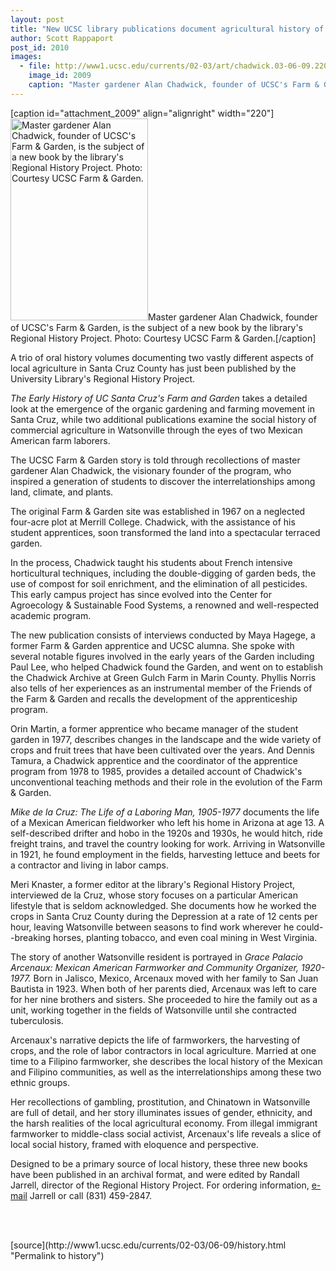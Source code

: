 ```yaml
---
layout: post
title: "New UCSC library publications document agricultural history of Santa Cruz County"
author: Scott Rappaport
post_id: 2010
images:
  - file: http://www1.ucsc.edu/currents/02-03/art/chadwick.03-06-09.220.jpg
    image_id: 2009
    caption: "Master gardener Alan Chadwick, founder of UCSC's Farm & Garden, is the subject of a new book by the library's Regional History Project. Photo: Courtesy UCSC Farm & Garden."
---
```


[caption id="attachment_2009" align="alignright" width="220"]<a href="http://localhost/mysite/wp-content/uploads/2003/06/chadwick.03-06-09.220.jpg"><img class="size-full wp-image-2009" src="http://localhost/mysite/wp-content/uploads/2003/06/chadwick.03-06-09.220.jpg" alt="Master gardener Alan Chadwick, founder of UCSC's Farm & Garden, is the subject of a new book by the library's Regional History Project. Photo: Courtesy UCSC Farm & Garden." width="220" height="323" /></a>Master gardener Alan Chadwick, founder of UCSC's Farm & Garden, is the subject of a new book by the library's Regional History Project. Photo: Courtesy UCSC Farm & Garden.[/caption]
<p>
  A trio of oral history volumes documenting two vastly different aspects of local agriculture in Santa Cruz County has just been published by the University Library's Regional History Project.
</p>
<p>
  <i>The Early History of UC Santa Cruz's Farm and Garden</i> takes a detailed look at the emergence of the organic gardening and farming movement in Santa Cruz, while two additional publications examine the social history of commercial agriculture in Watsonville through the eyes of two Mexican American farm laborers.<br>
</p>
<p>
  The UCSC Farm &amp; Garden story is told through recollections of master gardener Alan Chadwick, the visionary founder of the program, who inspired a generation of students to discover the interrelationships among land, climate, and plants.
</p>
<p>
  The original Farm &amp; Garden site was established in 1967 on a neglected four-acre plot at Merrill College. Chadwick, with the assistance of his student apprentices, soon transformed the land into a spectacular terraced garden.<br>
</p>
<p>
  In the process, Chadwick taught his students about French intensive horticultural techniques, including the double-digging of garden beds, the use of compost for soil enrichment, and the elimination of all pesticides. This early campus project has since evolved into the Center for Agroecology &amp; Sustainable Food Systems, a renowned and well-respected academic program.<br>
</p>
<p>
  The new publication consists of interviews conducted by Maya Hagege, a former Farm &amp; Garden apprentice and UCSC alumna. She spoke with several notable figures involved in the early years of the Garden including Paul Lee, who helped Chadwick found the Garden, and went on to establish the Chadwick Archive at Green Gulch Farm in Marin County. Phyllis Norris also tells of her experiences as an instrumental member of the Friends of the Farm &amp; Garden and recalls the development of the apprenticeship program.<br>
</p>
<p>
  Orin Martin, a former apprentice who became manager of the student garden in 1977, describes changes in the landscape and the wide variety of crops and fruit trees that have been cultivated over the years. And Dennis Tamura, a Chadwick apprentice and the coordinator of the apprentice program from 1978 to 1985, provides a detailed account of Chadwick's unconventional teaching methods and their role in the evolution of the Farm &amp; Garden.<br>
</p>
<p>
  <i>Mike de la Cruz: The Life of a Laboring Man, 1905-1977</i> documents the life of a Mexican American fieldworker who left his home in Arizona at age 13. A self-described drifter and hobo in the 1920s and 1930s, he would hitch, ride freight trains, and travel the country looking for work. Arriving in Watsonville in 1921, he found employment in the fields, harvesting lettuce and beets for a contractor and living in labor camps.<br>
</p>
<p>
  Meri Knaster, a former editor at the library's Regional History Project, interviewed de la Cruz, whose story focuses on a particular American lifestyle that is seldom acknowledged. She documents how he worked the crops in Santa Cruz County during the Depression at a rate of 12 cents per hour, leaving Watsonville between seasons to find work wherever he could--breaking horses, planting tobacco, and even coal mining in West Virginia.<br>
</p>
<p>
  The story of another Watsonville resident is portrayed in <i>Grace Palacio Arcenaux: Mexican American Farmworker and Community Organizer, 1920-1977.</i> Born in Jalisco, Mexico, Arcenaux moved with her family to San Juan Bautista in 1923. When both of her parents died, Arcenaux was left to care for her nine brothers and sisters. She proceeded to hire the family out as a unit, working together in the fields of Watsonville until she contracted tuberculosis.<br>
</p>
<p>
  Arcenaux's narrative depicts the life of farmworkers, the harvesting of crops, and the role of labor contractors in local agriculture. Married at one time to a Filipino farmworker, she describes the local history of the Mexican and Filipino communities, as well as the interrelationships among these two ethnic groups.
</p>
<p>
  Her recollections of gambling, prostitution, and Chinatown in Watsonville are full of detail, and her story illuminates issues of gender, ethnicity, and the harsh realities of the local agricultural economy. From illegal immigrant farmworker to middle-class social activist, Arcenaux's life reveals a slice of local social history, framed with eloquence and perspective.<br>
</p>
<p>
  Designed to be a primary source of local history, these three new books have been published in an archival format, and were edited by Randall Jarrell, director of the Regional History Project. For ordering information, <a href="mailto:rjarrell@ucsc.edu%0D">e-mail</a> Jarrell or call (831) 459-2847.<br>
  <br>
</p>
<p>
  <br>

</p>
<p>

</p>
[source](http://www1.ucsc.edu/currents/02-03/06-09/history.html "Permalink to history")
